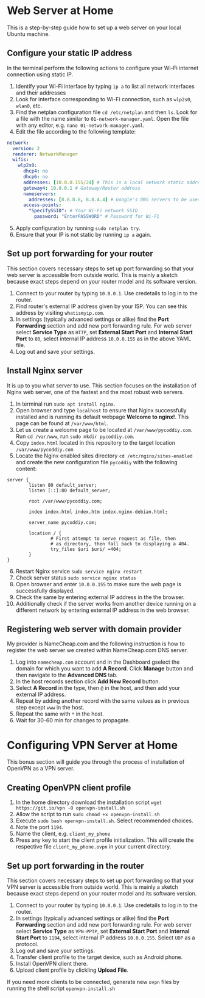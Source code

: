 # Web Server at Home

This is a step-by-step guide how to set up a web server on your local Ubuntu machine.

## Configure your static IP address
In the terminal perform the following actions to configure your Wi-Fi internet connection using static IP.

1. Identify your Wi-Fi interface by typing `ip a` to list all network interfaces and their addresses
2. Look for interface corresponding to Wi-Fi connection, such as `wlp2s0`, `wlan0`, etc.
3. Find the netplan configuration file `cd /etc/netplan` and then `ls`. Look for a file with the name similar to `01-network-manager.yaml`. Open the file with any editor, e.g. `nano 01-network-manager.yaml`.
4. Edit the file according to the following template:

```yaml
network:
  version: 2
  renderer: NetworkManager
  wifis:
    wlp2s0:
      dhcp4: no
      dhcp6: no
      addresses: [10.0.0.155/24] # This is a local network static address
      gateway4: 10.0.0.1 # Gateway/Router address
      nameservers:
        addresses: [8.8.8.8, 8.8.4.4] # Google's DNS servers to be used for name resolution
      access-points:
        "SpecifySSID": # Your Wi-Fi network SSID
          password: "EnterPASSWORD" # Password for Wi-Fi
```

5. Apply configuration by running `sudo netplan try`.
6. Ensure that your IP is not static by running `ip a` again.

## Set up port forwarding for your router
This section covers necessary steps to set up port forwarding so that your web server is accessible from outside world. This is mainly a sketch because exact steps depend on your router model and its software version.

1. Connect to your router by typing `10.0.0.1`. Use credetails to log in to the router.
2. Find router's external IP address given by your ISP. You can see this address by visiting `whatismyip.com`.
3. In settings (typically advanced settings or alike) find the **Port Forwarding** section and add new port forwarding rule. For web server select **Service Type** as `HTTP`, set **External Start Port** and **Internal Start Port** to `80`, select internal IP address `10.0.0.155` as in the above YAML file.
4. Log out and save your settings.

## Install Nginx server
It is up to you what server to use. This section focuses on the installation of Nginx web server, one of the fastest and the most robust web servers.

1. In terminal run `sudo apt install nginx`.
2. Open browser and type `localhost` to ensure that Nginx successfully installed and is running its default webpage **Welcome to nginx!**. This page can be found at `/var/www/html`.
3. Let us create a welcome page to be located at `/var/www/pycoddiy.com`. Run `cd /var/www`, run `sudo mkdir pycoddiy.com`.
4. Copy `index.html` located in this repository to the target location `/var/www/pycoddiy.com`
5. Locate the Nginx enabled sites directory `cd /etc/nginx/sites-enabled` and create the new configuration file `pycoddiy` with the following content:

```nginx
server {
        listen 80 default_server;
        listen [::]:80 default_server;

        root /var/www/pycoddiy.com;

        index index.html index.htm index.nginx-debian.html;

        server_name pycoddiy.com;

        location / {
                # First attempt to serve request as file, then
                # as directory, then fall back to displaying a 404.
                try_files $uri $uri/ =404;
        }
}
```

6. Restart Nginx service `sudo service nginx restart`
7. Check server status `sudo service nginx status`
8. Open browser and enter `10.0.0.155` to make sure the web page is successfully displayed.
9. Check the same by entering external IP address in the the browser.
10. Additionally check if the server works from another device running on a different network by entering external IP address in the web browser.

## Registering web server with domain provider
My provider is NameCheap.com and the following instruction is how to register the web server we created within NameCheap.com DNS server.

1. Log into `namecheap.com` account and in the Dashboard gselect the domain for which you want to add **A Record**. Click **Manage** button and then navigate to the **Advanced DNS** tab.
2. In the host records section click **Add New Record** button.
3. Select **A Record** in the type, then `@` in the host, and then add your external IP address.
4. Repeat by adding another record with the same values as in previous step except `www` in the host.
5. Repeat the same with `*` in the host.
6. Wait for 30-60 min for changes to propagate.

# Configuring VPN Server at Home
This bonus section will guide you through the process of installation of OpenVPN as a VPN server.

## Creating OpenVPN client profile
1. In the home directory download the installation script `wget https://git.io/vpn -O openvpn-install.sh`
2. Allow the script to run `sudo chmod +x openvpn-install.sh`
3. Execute `sudo bash openvpn-install.sh`. Select recommended choices.
4. Note the port `1194`.
5. Name the client, e.g. `client_my_phone`
6. Press any key to start the client profile initialization. This will create the respective file `client_my_phone.ovpn` in your current directory.

## Set up port forwarding in the router

This section covers necessary steps to set up port forwarding so that your VPN server is accessible from outside world. This is mainly a sketch because exact steps depend on your router model and its software version.

1. Connect to your router by typing `10.0.0.1`. Use credetails to log in to the router.
2. In settings (typically advanced settings or alike) find the **Port Forwarding** section and add new port forwarding rule. For web server select **Service Type** as `VPN-PPTP`, set **External Start Port** and **Internal Start Port** to `1194`, select internal IP address `10.0.0.155`. Select `UDP` as a protocol.
3. Log out and save your settings.
4. Transfer client profile to the target device, such as Android phone.
5. Install OpenVPN client there.
6. Upload client profile by clickling **Upload File**.

If you need more clients to be connected, generate new `ovpn` files by running the shell script `openvpn-install.sh`